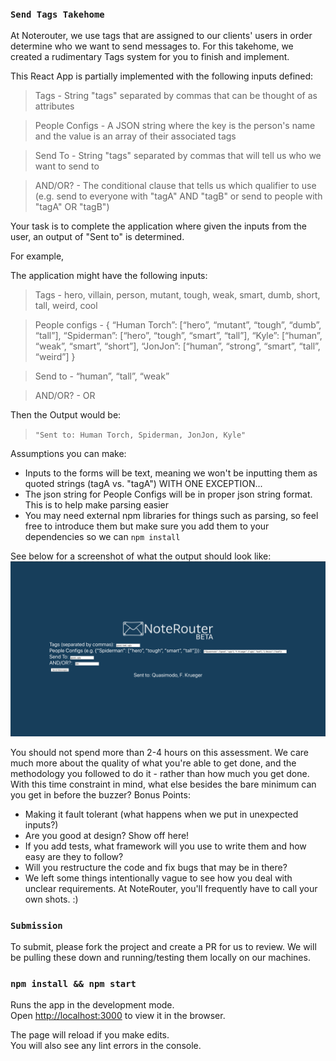### `Send Tags Takehome` 

At Noterouter, we use tags that are assigned to our clients' users in order determine who we want to send messages to. For this takehome, we created a rudimentary Tags system for you to finish and implement.

This React App is partially implemented with the following inputs defined:

> Tags - String "tags" separated by commas that can be thought of as attributes

> People Configs - A JSON string where the key is the person's name and the value is an array of their associated tags 

> Send To - String "tags" separated by commas that will tell us who we want to send to

> AND/OR? - The conditional clause that tells us which qualifier to use (e.g. send to everyone with "tagA" AND "tagB" or send to people with "tagA" OR "tagB")

Your task is to complete the application where given the inputs from the user, an output of "Sent to" is determined.

For example,

The application might have the following inputs:

> Tags - hero, villain, person, mutant, tough, weak, smart, dumb, short, tall, weird, cool

> People configs - 
{
    “Human Torch”: [“hero”, “mutant”, “tough”, “dumb”, “tall”],
    “Spiderman”: [“hero”, “tough”, “smart”, “tall”],
    “Kyle”: [“human”, “weak”, “smart”, “short”],
    “JonJon”: [“human”, “strong”, “smart”, “tall”, “weird”]
} 

> Send to - “human”, “tall”, “weak”

> AND/OR? - OR

Then the Output would be: 
> `"Sent to: Human Torch, Spiderman, JonJon, Kyle"`



Assumptions you can make:
- Inputs to the forms will be text, meaning we won't be inputting them as quoted strings (tagA vs. "tagA") WITH ONE EXCEPTION...
- The json string for People Configs will be in proper json string format. This is to help make parsing easier
- You may need external npm libraries for things such as parsing, so feel free to introduce them but make sure you add them to your dependencies so we can `npm install`


See below for a screenshot of what the output should look like:
![Example](/images/example.png)


You should not spend more than 2-4 hours on this assessment. We care much more about the quality of what you're able to get done, and the methodology you followed to do it - rather than how much you get done. With this time constraint in mind, what else besides the bare minimum can you get in before the buzzer?
Bonus Points:
- Making it fault tolerant (what happens when we put in unexpected inputs?)
- Are you good at design? Show off here!
- If you add tests, what framework will you use to write them and how easy are they to follow?
- Will you restructure the code and fix bugs that may be in there?
- We left some things intentionally vague to see how you deal with unclear requirements. At NoteRouter, you'll frequently have to call your own shots. :)

### `Submission`
To submit, please fork the project and create a PR for us to review. We will be pulling these down and running/testing them  locally on our machines.

### `npm install && npm start`

Runs the app in the development mode.<br>
Open [http://localhost:3000](http://localhost:3000) to view it in the browser.

The page will reload if you make edits.<br>
You will also see any lint errors in the console.
